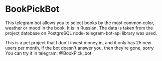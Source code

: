 
# BookPickBot

This telegram bot allows you to select books by the most common color, weather or mood in the book. It is in Russian.
The data is taken from the project database on PostgreSQL
node-telegram-bot-api library was used. 

This is a pet project that I don't invest money in, and it only has 25 new users per month, if the bot doesn't answer you, then they're gone, sorry
You can try it in telegram: @BookPick_bot 
